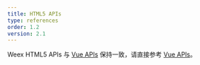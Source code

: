 ```yaml
---
title: HTML5 APIs 
type: references
order: 1.2
version: 2.1
---
```


Weex HTML5 APIs 与 [Vue APIs](https://vuejs.org/v2/api/) 保持一致，请直接参考 [Vue APIs](https://vuejs.org/v2/api/)。